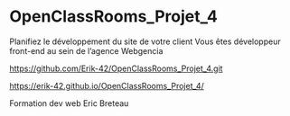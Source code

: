 # OpenClassRooms_Projet_4

Planifiez le développement du site de votre client
Vous êtes développeur front-end au sein de l’agence Webgencia

https://github.com/Erik-42/OpenClassRooms_Projet_4.git

https://erik-42.github.io/OpenClassRooms_Projet_4/

Formation dev web Eric Breteau
